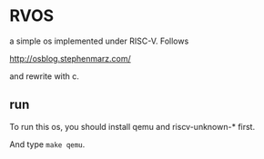# RVOS

a simple os implemented under RISC-V. Follows 

http://osblog.stephenmarz.com/

and rewrite with c.

## run

To run this os, you should install qemu and riscv-unknown-* first.

And type `make qemu`.